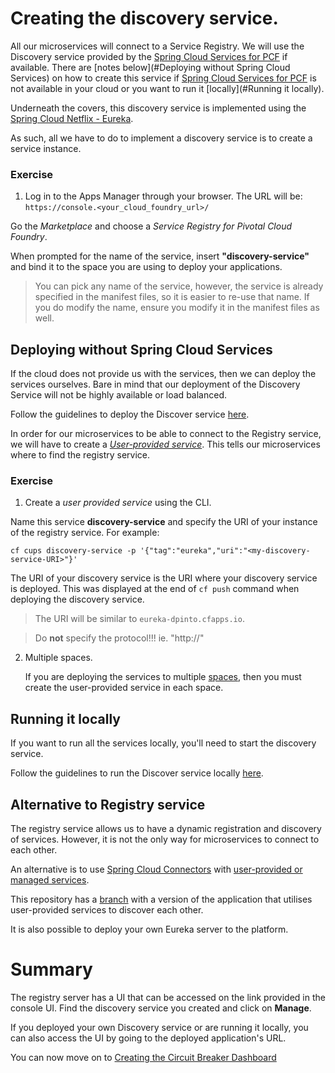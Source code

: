# Creating the discovery service.

All our microservices will connect to a Service Registry. We will use the Discovery service provided by the [Spring Cloud Services for PCF](https://network.pivotal.io/products/p-spring-cloud-services)  if available. There are [notes below](#Deploying without Spring Cloud Services) on how to create this service if [Spring Cloud Services for PCF](https://network.pivotal.io/products/p-spring-cloud-services) is not available in your cloud or you want to run it [locally](#Running it locally).

Underneath the covers, this discovery service is implemented using the [Spring Cloud Netflix - Eureka](http://cloud.spring.io/spring-cloud-netflix/).

As such, all we have to do to implement a discovery service is to create a service instance.
### Exercise

1. Log in to the Apps Manager through your browser. The URL will be: `https://console.<your_cloud_foundry_url>/`

Go the *Marketplace* and choose a *Service Registry for Pivotal Cloud Foundry*.

When prompted for the name of the service, insert **"discovery-service"** and bind it to the space you are using to deploy your applications.

> You can pick any name of the service, however, the service is already specified in the manifest files, so it is easier to re-use that name. If you do modify the name, ensure you modify it in the manifest files as well.

## Deploying without Spring Cloud Services
If the cloud does not provide us with the services, then we can deploy the services ourselves. Bare in mind that our deployment of the Discovery Service will not be highly available or load balanced.

Follow the guidelines to deploy the Discover service [here](https://github.com/dpinto-pivotal/cf-SpringBootTrader-extras).

In order for our microservices to be able to connect to the Registry service, we will have to create a [*User-provided service*](http://docs.pivotal.io/pivotalcf/devguide/services/user-provided.html). This tells our microservices where to find the registry service.

### Exercise
1. Create a *user provided service* using the CLI.

  Name this service **discovery-service** and specify the URI of your instance of the registry service. For example:

  `cf cups discovery-service -p '{"tag":"eureka","uri":"<my-discovery-service-URI>"}'`

  The URI of your discovery service is the URI where your discovery service is deployed. This was displayed at the end of `cf push` command when deploying the discovery service.
  > The URI will be similar to `eureka-dpinto.cfapps.io`.

  > Do **not** specify the protocol!!! ie. "http://"

2. Multiple spaces.

    If you are deploying the services to multiple [spaces](http://docs.pivotal.io/pivotalcf/concepts/roles.html#spaces), then you must create the user-provided service in each space.

## Running it locally
If you want to run all the services locally, you'll need to start the discovery service.

Follow the guidelines to run the Discover service locally  [here](https://github.com/dpinto-pivotal/cf-SpringBootTrader-extras).

## Alternative to Registry service
The registry service allows us to have a dynamic registration and discovery of services. However, it is not the only way for microservices to connect to each other.

An alternative is to use [Spring Cloud Connectors](http://cloud.spring.io/spring-cloud-connectors/) with [user-provided or managed services](http://docs.pivotal.io/pivotalcf/devguide/services/).

This repository has a [branch](https://github.com/dpinto-pivotal/cf-SpringBootTrader/tree/v0.1-CUPS-based) with a version of the application that utilises user-provided services to discover each other.

It is also possible to deploy your own Eureka server to the platform.

# Summary

The registry server has a UI that can be accessed on the link provided in the console UI. Find the discovery service you created and click on **Manage**.

If you deployed your own Discovery service or are running it locally, you can also access the UI by going to the deployed application's URL.

You can now move on to [Creating the Circuit Breaker Dashboard](lab_circuitbreaker.md)
